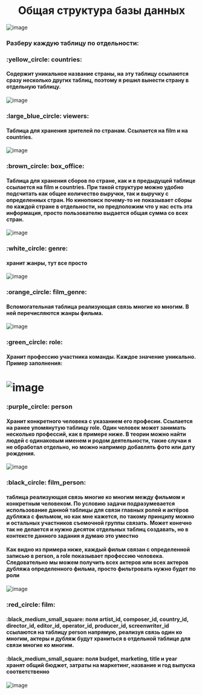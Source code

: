 <h1 align="center">Общая структура базы данных</h1>


![image](https://user-images.githubusercontent.com/104313537/224201910-b5d3e9e4-718f-4dd7-a817-a0c1c5aa2f9d.png)

<h3>Разберу каждую таблицу по отдельности:</h3>
<h3>:yellow_circle: countries:</h3>
<h4>Содержит уникальное название страны, на эту таблицу ссылаются сразу несколько других таблиц, поэтому я решил вынести страну в отдельную таблицу. </h4>

![image](https://user-images.githubusercontent.com/104313537/224197109-9075e0d3-be72-40ad-a6f7-928e0c08120a.png)

<h3>:large_blue_circle: viewers:</h3>
<h4>Таблица для хранения зрителей по странам. Ссылается на film и на countries.</h4>

![image](https://user-images.githubusercontent.com/104313537/224204040-d300c398-ddb7-419a-b24c-113aa6e1b1e2.png)

<h3>:brown_circle: box_office:</h3>
<h4>Таблица для хранения сборов по стране, как и в предыдущей таблице ссылается на film и countries. При такой структуре можно удобно подсчитать как общее количество выручки, так и выручку с определенных стран. Но кинопоиск почему-то не показывает сборы по каждой стране в отдельности, но предположим что у нас есть эта информация, просто пользователю выдается общая сумма со всех стран.</h4>

![image](https://user-images.githubusercontent.com/104313537/224204848-8305810f-527d-43ed-891f-ff53dd51a1cb.png)

<h3>:white_circle: genre:</h3>
<h4>хранит жанры, тут все просто</h4>

![image](https://user-images.githubusercontent.com/104313537/224197005-42246027-4df3-4f74-a012-0aa728271fd4.png)

<h3>:orange_circle: film_genre:</h3>
<h4>Вспомогательная таблица реализующая связь многие ко многим. В ней перечисляются жанры фильма.</h4>

![image](https://user-images.githubusercontent.com/104313537/224205231-74dd07bb-7bfc-4d99-be58-a6d5f677e28f.png)

<h3>:green_circle: role:</h3>
<h4>Хранит профессию участника команды. Каждое значение уникально. Пример заполнения:</h4>

# ![image](https://user-images.githubusercontent.com/104313537/224196802-17916a1b-40e6-4703-ac99-d682d42e8eaa.png)

<h3>:purple_circle: person</h3>
<h4>Хранит конкретного человека с указанием его професии. Ссылается на ранее упомянутую таблицу role. Один человек может занимать несколько профессий, как в примере ниже. В теории можно найти людей с одинаковым именем и родом деятельности, такие случаи я не обработал отдельно, но можно например добавлять фото или дату рождения.</h4>

![image](https://user-images.githubusercontent.com/104313537/224197775-ee5bd870-50cf-4d77-bbbc-256e1849879e.png)

<h3>:black_circle: film_person:</h3>
<h4>таблица реализующая связь многие ко многим между фильмом и конкретным человеком. По условию задачи подразумевается использование данной таблицы для связи главных ролей и актёров дубляжа с фильмом, но как мне кажется, по такому принципу можно и остальных участников съемочной группы связать. Может конечно так не делается и нужно десяток отдельных таблиц создавать, но в контексте данного задания я думаю это уместно</h4>
<h4>Как видно из примера ниже, каждый фильм связан с определенной записью в person, а role показывает профессию человека.
Следовательно мы можем получить всех актеров или всех актеров дубляжа определенного фильма, просто фильтровать нужно будет по роли</h4>


![image](https://user-images.githubusercontent.com/104313537/224202955-fe6a32c1-93f0-4816-8f36-994a1047c8f4.png)


<h3>:red_circle: film:</h3>
<h4>:black_medium_small_square: поля artist_id, composer_id, country_id, director_id, editor_id, operator_id, producer_id, screenwriter_id ссылаются на таблицу person напрямую, реализуя связь один ко многим, актеры и дубляж будут храниться в отдельной таблице для связи многие ко многим.</h4>
<h4>:black_medium_small_square: поля budget, marketing, title и year хранят общий бюджет, затраты на маркетинг, название и год выпуска соответственно</h4>

![image](https://user-images.githubusercontent.com/104313537/224200071-5247f7b2-3829-4c97-b8b8-c69164ea949a.png)

